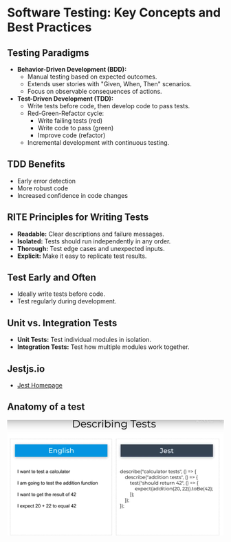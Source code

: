 # Software Testing: Key Concepts and Best Practices

## Testing Paradigms

* **Behavior-Driven Development (BDD):**
    * Manual testing based on expected outcomes.
    * Extends user stories with "Given, When, Then" scenarios.
    * Focus on observable consequences of actions.
* **Test-Driven Development (TDD):**
    * Write tests before code, then develop code to pass tests.
    * Red-Green-Refactor cycle:
        * Write failing tests (red)
        * Write code to pass (green)
        * Improve code (refactor)
    * Incremental development with continuous testing.

## TDD Benefits

* Early error detection
* More robust code
* Increased confidence in code changes

## RITE Principles for Writing Tests

* **Readable:** Clear descriptions and failure messages.
* **Isolated:** Tests should run independently in any order.
* **Thorough:** Test edge cases and unexpected inputs.
* **Explicit:** Make it easy to replicate test results.

## Test Early and Often

* Ideally write tests before code.
* Test regularly during development.

## Unit vs. Integration Tests

* **Unit Tests:** Test individual modules in isolation.
* **Integration Tests:** Test how multiple modules work together.


## Jestjs.io 
* [Jest Homepage](https://jestjs.io/)

## Anatomy of a test

![](/assets/images/english-jest-compare.png)
